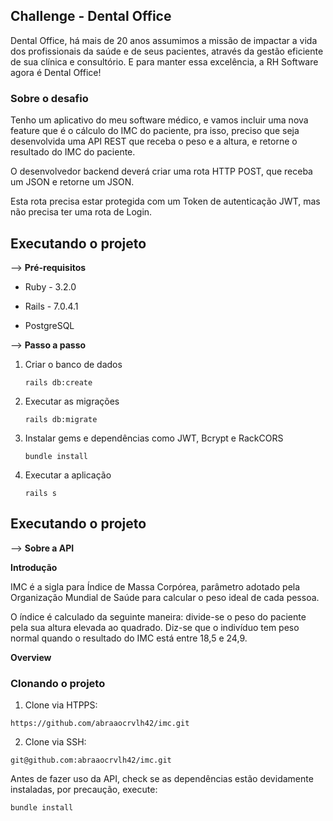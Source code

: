 <h2> Challenge - Dental Office </h2>

<p>
Dental Office, há mais de 20 anos assumimos a missão de impactar a vida dos profissionais da saúde e de seus pacientes, através da gestão eficiente de sua clínica e consultório. E para manter essa excelência, a RH Software agora é Dental Office!
</p>

<h3> Sobre o desafio </h3>

<p>
Tenho um aplicativo do meu software médico, e vamos incluir uma nova feature que é o cálculo do IMC do paciente, pra isso, preciso que seja desenvolvida uma API REST que receba o peso e a altura, e retorne o resultado do IMC do paciente.

O desenvolvedor backend deverá criar uma rota HTTP POST, que receba um JSON e retorne um JSON.
</p>

<p>
Esta rota precisa estar protegida com um Token de autenticação JWT, mas não precisa ter uma rota de Login. 
</p>

## Executando o projeto

 -->   **Pré-requisitos**

- Ruby - 3.2.0

- Rails - 7.0.4.1

- PostgreSQL

 -->   **Passo a passo**
1. Criar o banco de dados
	```
	rails db:create
	```
2. Executar as migrações
	```
	rails db:migrate
	```
3. Instalar gems e dependências como JWT, Bcrypt e RackCORS
	```
	bundle install
	```

4. Executar a aplicação
	```
	rails s
	```

## Executando o projeto

 --> **Sobre a API**

**Introdução**

 <p>
 IMC é a sigla para Índice de Massa Corpórea, parâmetro adotado pela Organização Mundial de Saúde para calcular o peso ideal de cada pessoa.

O índice é calculado da seguinte maneira: divide-se o peso do paciente pela sua altura elevada ao quadrado. Diz-se que o indivíduo tem peso normal quando o resultado do IMC está entre 18,5 e 24,9.
 </p>

 **Overview**

<h3>Clonando o projeto</h3>

1. Clone via HTPPS:
```
https://github.com/abraaocrvlh42/imc.git
```
2. Clone via SSH: 
```
git@github.com:abraaocrvlh42/imc.git
```
<p>
Antes de fazer uso da API, check se as dependências estão devidamente instaladas, por precaução, execute: 
</p>

```bundle install```

